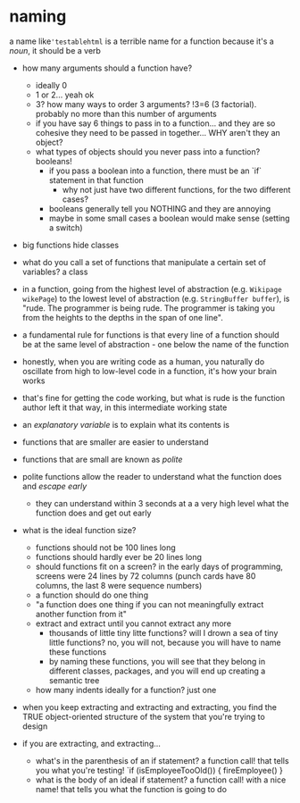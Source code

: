 # naming
a name like`'testablehtml` is a terrible name for a function because it's a _noun_, it should be a verb

- how many arguments should a function have?  
  - ideally 0  
  - 1 or 2... yeah ok  
  - 3? how many ways to order 3 arguments? !3=6 (3 factorial). probably no more than this number of arguments  
  - if you have say 6 things to pass in to a function... and they are so cohesive they need to be passed in together... WHY aren't they an object?  
  - what types of objects should you never pass into a function? booleans!  
      - if you pass a boolean into a function, there must be an \`if\` statement in that function  
          - why not just have two different functions, for the two different cases?  
      - booleans generally tell you NOTHING and they are annoying  
      - maybe in some small cases a boolean would make sense (setting a switch)

- big functions hide classes
- what do you call a set of functions that manipulate a certain set of variables? a class

- in a function, going from the highest level of abstraction (e.g. `Wikipage wikePage`) to the lowest level of abstraction (e.g. `StringBuffer buffer`), is "rude. The programmer is being rude. The programmer is taking you from the heights to the depths in the span of one line".
- a fundamental rule for functions is that every line of a function should be at the same level of abstraction - one below the name of the function
- honestly, when you are writing code as a human, you naturally do oscillate from high to low-level code in a function, it's how your brain works
- that's fine for getting the code working, but what is rude is the function author left it that way, in this intermediate working state
- an _explanatory variable_ is to explain what its contents is
- functions that are smaller are easier to understand

- functions that are small are known as _polite_
- polite functions allow the reader to understand what the function does and _escape early_
  - they can understand within 3 seconds at a a very high level what the function does and get out early

- what is the ideal function size?
  - functions should not be 100 lines long
  - functions should hardly ever be 20 lines long
  - should functions fit on a screen? in the early days of programming, screens were 24 lines by 72 columns (punch cards have 80 columns, the last 8 were sequence numbers)
  - a function should do one thing
  - "a function does one thing if you can not meaningfully extract another function from it"
  - extract and extract until you cannot extract any more
    - thousands of little tiny litte functions? will I drown a sea of tiny little functions? no, you will not, because you will have to name these functions
    - by naming these functions, you will see that they belong in different classes, packages, and you will end up creating a semantic tree
  - how many indents ideally for a function? just one




- when you keep extracting and extracting and extracting, you find the TRUE object-oriented structure of the system that you're trying to design
- if you are extracting, and extracting...
  - what's in the parenthesis of an if statement? a function call! that tells you what you're testing! `if (isEmployeeTooOld()) { fireEmployee() }
  - what is the body of an ideal if statement? a function call! with a nice name! that tells you what the function is going to do

